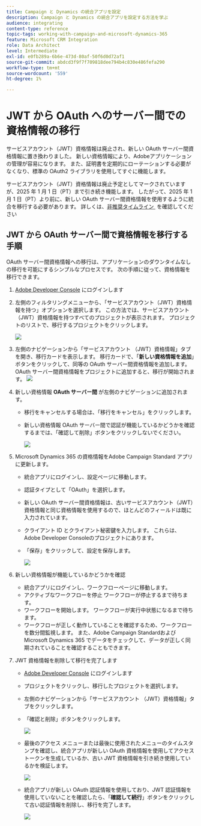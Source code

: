 ```yaml
---
title: Campaign と Dynamics の統合アプリを設定
description: Campaign と Dynamics の統合アプリを設定する方法を学ぶ
audience: integrating
content-type: reference
topic-tags: working-with-campaign-and-microsoft-dynamics-365
feature: Microsoft CRM Integration
role: Data Architect
level: Intermediate
exl-id: e0fb289a-6b6e-473d-80af-50f6d0d72af1
source-git-commit: abdcd3f9f7f709818dee794b4c830e486fefa290
workflow-type: tm+mt
source-wordcount: '559'
ht-degree: 1%

---
```


# JWT から OAuth へのサーバー間での資格情報の移行

サービスアカウント（JWT）資格情報は廃止され、新しい OAuth サーバー間資格情報に置き換わりました。 新しい資格情報により、Adobeアプリケーションの管理が容易になります。 また、証明書を定期的にローテーションする必要がなくなり、標準の OAuth2 ライブラリを使用してすぐに機能します。

サービスアカウント（JWT）資格情報は廃止予定としてマークされていますが、2025 年 1 月 1 日（PT）まで引き続き機能します。 したがって、2025 年 1 月 1 日（PT）より前に、新しい OAuth サーバー間資格情報を使用するように統合を移行する必要があります。 詳しくは、[&#x200B; 非推奨タイムライン &#x200B;](https://developer.adobe.com/developer-console/docs/guides/authentication/ServerToServerAuthentication/migration/#deperecation-timelines) を確認してください

## JWT から OAuth サーバー間で資格情報を移行する手順

OAuth サーバー間資格情報への移行は、アプリケーションのダウンタイムなしの移行を可能にするシンプルなプロセスです。 次の手順に従って、資格情報を移行できます。

1. [Adobe Developer Console](https://developer.adobe.com/console) にログインします
2. 左側のフィルタリングメニューから、「サービスアカウント（JWT）資格情報を持つ」オプションを選択します。 この方法では、サービスアカウント（JWT）資格情報を持つすべてのプロジェクトが表示されます。 プロジェクトのリストで、移行するプロジェクトをクリックします。

   ![](assets/JwtToOAuthMigration1.png)

3. 左側のナビゲーションから「サービスアカウント （JWT）資格情報」タブを開き、移行カードを表示します。 移行カードで、「**新しい資格情報を追加**」ボタンをクリックして、同等の OAuth サーバー間資格情報を追加します。 OAuth サーバー間資格情報をプロジェクトに追加すると、移行が開始されます。
   ![](assets/JwtToOAuthMigration2.png)
4. 新しい資格情報 **OAuth サーバー間** が左側のナビゲーションに追加されます。
   * 移行をキャンセルする場合は、「移行をキャンセル」をクリックします。
   * 新しい資格情報 OAuth サーバー間で認証が機能しているかどうかを確認するまでは、「確認して削除」ボタンをクリックしないでください。

     ![](assets/JwtToOAuthMigration3.png)

5. Microsoft Dynamics 365 の資格情報をAdobe Campaign Standard アプリに更新します。
   * 統合アプリにログインし、設定ページに移動します。
   * 認証タイプとして「OAuth」を選択します。
   * 新しい OAuth サーバー間資格情報は、古いサービスアカウント（JWT）資格情報と同じ資格情報を使用するので、ほとんどのフィールドは既に入力されています。
   * クライアント ID とクライアント秘密鍵を入力します。 これらは、Adobe Developer Consoleのプロジェクトにあります。
   * 「保存」をクリックして、設定を保存します。

     ![](assets/JwtToOAuthMigration4.png)

6. 新しい資格情報が機能しているかどうかを確認
   * 統合アプリにログインし、ワークフローページに移動します。
   * アクティブなワークフローを停止 ワークフローが停止するまで待ちます。
   * ワークフローを開始します。 ワークフローが実行中状態になるまで待ちます。
   * ワークフローが正しく動作していることを確認するため、ワークフローを数分間監視します。 また、Adobe Campaign StandardおよびMicrosoft Dynamics 365 でデータをチェックして、データが正しく同期されていることを確認することもできます。

7. JWT 資格情報を削除して移行を完了します
   * [Adobe Developer Console](https://developer.adobe.com/console) にログインします
   * プロジェクトをクリックし、移行したプロジェクトを選択します。
   * 左側のナビゲーションから「サービスアカウント （JWT）資格情報」タブをクリックします。
   * 「確認と削除」ボタンをクリックします。

     ![](assets/JwtToOAuthMigration5.png)
   * 最後のアクセス メニューまたは最後に使用されたメニューのタイムスタンプを確認し、統合アプリが新しい OAuth 資格情報を使用してアクセストークンを生成しているか、古い JWT 資格情報を引き続き使用しているかを検証します。

     ![](assets/JwtToOAuthMigration6.png)
   * 統合アプリが新しい OAuth 認証情報を使用しており、JWT 認証情報を使用していないことを確認したら、「**確認して続行**」ボタンをクリックして古い認証情報を削除し、移行を完了します。

     ![](assets/JwtToOAuthMigration7.png)
